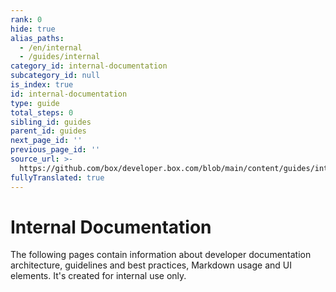 ```yaml
---
rank: 0
hide: true
alias_paths:
  - /en/internal
  - /guides/internal
category_id: internal-documentation
subcategory_id: null
is_index: true
id: internal-documentation
type: guide
total_steps: 0
sibling_id: guides
parent_id: guides
next_page_id: ''
previous_page_id: ''
source_url: >-
  https://github.com/box/developer.box.com/blob/main/content/guides/internal-documentation/index.md
fullyTranslated: true
---
```

<!-- does not need translation -->

# Internal Documentation

The following pages contain information about developer documentation architecture, guidelines and best practices, Markdown usage and UI elements. It's created for internal use only.
